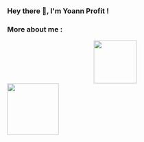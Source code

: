 ### Hey there 👋, I'm Yoann Profit !

### More about me :


<div id="header" align="center">
  <kbd> 
  <img src="https://media.giphy.com/media/jdPMeyv9rn0hZHh8n9/giphy.gif" width="100" />
  </kbd>
</div>

<div id="header" align="left">
  <kbd> 
  <img src="https://media.giphy.com/media/vLlpbDafjgHystuJ0a/giphy.gif" width="120" />
  </kbd>
</div>

<!--
**YoannProfit/YoannProfit** is a ✨ _special_ ✨ repository because its `README.md` (this file) appears on your GitHub profile.

Here are some ideas to get you started:

- 🔭 I’m currently working on ...
- 🌱 I’m currently learning ...
- 👯 I’m looking to collaborate on ...
- 🤔 I’m looking for help with ...
- 💬 Ask me about ...
- 📫 How to reach me: ...
- 😄 Pronouns: ...
- ⚡ Fun fact: ...
-->
